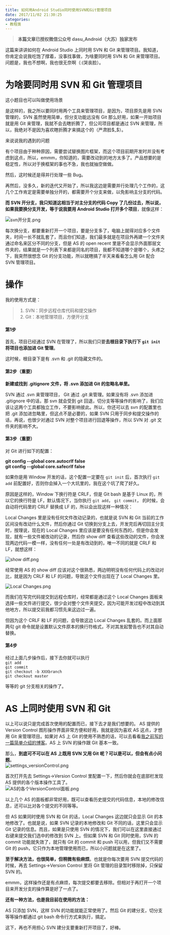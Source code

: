 ```yaml
---
title: 如何用Android Studio同时使用SVN和Git管理项目
date: 2017/11/02 21:30:25
categories:
- 教程类
---
```


> **本篇文章已授权微信公众号 dasu_Android（大苏）独家发布**  

这篇来讲讲如何在 Android Studio 上同时用 SVN 和 Git 来管理项目。我知道，你肯定会说我吃饱了撑着，没事找事做，为啥要同时用 SVN 和 Git 来管理项目。问题是，我也不想啊，我也很无奈啊（:(哭丧脸）。  

# 为啥要同时用 SVN 和 Git 管理项目  
这小题目也可以叫做使用场景  

是这样的，我之所以要同时用两个工具来管理项目，是因为，项目原先是用 SVN 管理的，SVN 虽然使用简单，但分支功能远没有 Git 那么好用，如果一开始项目就是用 Git 来管理，我就不会去瞎折腾了，但公司项目都是通过 SVN 来管理，所以，我绝对不是因为喜欢瞎折腾才来搞这个的（严肃脸$_$）。  

来说说我的遇到的问题  

有个项目由于种种原因，需要尝试替换图片框架，而这个项目前期开发时并没有考虑到这点，所以，emmm，你知道的，需要改动到的地方太多了。产品想要的是稳定性，所以对于换框架的事也不急，我也就抽空做做。  

然后，这时候还是得并行处理一些 Bug。  

再然后，没多久，新的迭代又开始了，所以我这边是需要并行处理几个工作的，这几个工作肯定是需要单独分开的，都需要开个分支来做，以免影响主分支的代码。  

**而 SVN 开分支，我只知道这相当于对主分支的代码 Copy 了几份过去，所以说，如果我要换分支开发，等于说我要用 Android Studio 打开多个项目**，就像这样：  

![svn开分支.png](http://upload-images.jianshu.io/upload_images/1924341-c4c3e1bc22a67644.png?imageMogr2/auto-orient/strip%7CimageView2/2/w/1240)

每次换分支，都要重新打开一个项目，要是分支多了，电脑上就得对应多个文件夹，时间一长不就乱套了，而且你们知道，我们最多就是在项目外再建一个文件夹通过命名来区分不同的分支，但是 AS 的 open recent 里是不会显示外面那层文件夹的，结果就是一个列表下来都是同名的项目，我都不知道哪个是哪个，头疼之下，我突然很想念 Git 的分支功能，所以就瞎搞了半天来看看怎么用 Git 配合 SVN 管理项目。  

# 操作  
我的使用方式是：  
>1. SVN：同步远程仓库代码和提交操作  
>2. Git：本地管理项目，方便开分支  

#### 第1步  
首先，项目已经通过 SVN 在管理了，所以我们只要**去根目录下执行下 `git init` 将项目也添加进 Git 管理**。  

这时候，根目录下是有 .svn 和 .git 的隐藏文件的。  

#### 第2步（重要）  
**新建或找到 .gitignore 文件，将 .svn 添加进 Git 的忽略名单里。**  

SVN 通过 .svn 来管理项目， Git 通过 .git 来管理。如果没有将 .svn 添加进 .gitignore 中的话，那 svn 就会受到 git 回退，切分支等等操作的影响了，我们应该让这两个工具都独立工作，不要影响彼此。所以，你还可以去 svn 的配置里也把 .git 添加进忽略里，但这点不是必要的，如果 SVN 只用于同步和提交操作的话，再说，也很少对通过 SVN 对整个项目进行回退等操作，所以 SVN 对 .git 文件夹的影响不大。  

#### 第3步（重要）  
对 Git 进行如下的配置：  

**git config --global core.autocrlf false**  
**git config --global core.safecrlf false**  

如果你是用 Window 开发的话，这个配置一定要在 `git init` 后，首次执行 `git add` 前配置好，否则你会掉入一个大坑里的，我在这个坑了爬了好久。  

原因是这样的，Window 下换行符是 CRLF，但是 Git bash 是基于 Linux 的，所以它的换行符是 LF，默认情况下，当你执行 `git add`， `git commit`， 的时候，会自动将代码里的 CRLF 替换成 LF 的，所以会出现这样一种情况：  

Local Changes 里是没有任何文件改动记录的，也就是说 SVN 和 Git 当前的工作区间没有改动什么文件，然后你通过 Git 切换到分支上去，开发完后再切回主分支时，按理说，现在的 Local Changes 里应该是要没有任何东西的，但是你会发现，就有一些文件被改动的记录，然后你 show diff 查看这些改动的文件，你会发现两边代码一模一样，没有任何一处是有改动到的，唯一不同的就是 CRLF 和 LF，就想这样：  

![show diff.png](http://upload-images.jianshu.io/upload_images/1924341-99e3029897b4cb79.png?imageMogr2/auto-orient/strip%7CimageView2/2/w/1240)

经常使用 AS 的 show diff 应该对这个很熟悉，两边明明没有任何代码上的改动对比，就是因为 CRLF 和 LF 的问题，导致这个文件出现在了 Local Changes 里。  

![Local Changes.png](http://upload-images.jianshu.io/upload_images/1924341-58762b0755ae63f6.png?imageMogr2/auto-orient/strip%7CimageView2/2/w/1240)

而我们在写完代码提交到远程仓库时，经常都是通过这个 Local Changes 面板来选择一些文件进行提交，很少会对整个文件夹提交，因为可能开发过程中改动到其他地方，所以提交前我都习惯先来这边过一遍。  

但因为这个 CRLF 和 LF 的问题，会导致这边 Local Changes 乱套的。而上面那两句 git 命令就是设置默认文件原本的换行符格式，不对其发起警告也不对其自动替换。  

#### 第4步  
经过上面几步操作后，接下去你就可以执行  
`git add`  
`git commit`  
`git checkout -b XXXbranch`  
`git checkout master`  

等等的 git 分支相关的操作了。  

# AS 上同时使用 SVN 和 Git  
以上可以说只是完成首次使用的配置而已，接下去才是我们想要的。 AS 提供的 Version Control 图形操作界面非常方便和好用，我就是因为喜欢 AS 这点，才想用 Git 来管理项目。如果对 AS 上 Git 的使用不熟悉的话，可以去看看[我之前写的一篇简单介绍的博客](http://www.cnblogs.com/dasusu/p/5372840.html)。AS 上 SVN 的操作跟 Git 基本一致。  

那么，**到底可不可以在 AS 上既用 SVN 又用 Git 呢？可以是可以，但会有点小问题**。  
![settings_versionControl.png](http://upload-images.jianshu.io/upload_images/1924341-b5506a9ec973d81f.png?imageMogr2/auto-orient/strip%7CimageView2/2/w/1240)

首次打开先去 Settings->Version Control 里配置一下，然后你就会在底部栏发现 AS 提供的各个版本操作工具了。  
![AS的各个VersionControl面板.png](http://upload-images.jianshu.io/upload_images/1924341-e202bb233a852f7f.png?imageMogr2/auto-orient/strip%7CimageView2/2/w/1240)

以上几个 AS 的面板都非常好用，既可以查看历史提交的代码信息，本地的修改信息，还可以比对各个提交的不同等等。  

但 AS 如果同时使用 SVN 和 Git 的话，Local Changes 这边就只会显示 Git 的本地修改了。也就是说，如果 SVN 记录的本地修改和 Git 不同的话，这里只会显示 Git 记录的信息。而且，如果是只使用 SVN 的情况下，我们可以在这里直接通过右键来提交我们选中的修改到 SVN 上。但如果 SVN 和 Git 同时使用，SVN 的 commit 功能就失效了，就只有 Git 的 commit 和 push 可以用，但我们又不需要 Git 的 push，它只作为本地管理使用而已，所以小问题就是在这里了。  

**至于解决方法，也很简单，但稍微有些麻烦**。也就是你每次要用 SVN 提交代码的时候，再去 Settings->Version Control 里将 Git 管理的目录暂时移除掉，只保留 SVN 的。  

emmm，这样操作还是有点麻烦，每次提交都要去移除。但相对于再打开一个项目来开发分支的操作算是好了一点了。  

**还有一种方法，也是我目前在使用的方法：**  

AS 只添加 SVN，这样 SVN 的功能就能正常使用了。然后 Git 的建分支，切分支等等操作都通过 git bash 命令行方式来执行，搞定。  

这下，再也不用担心 SVN 建分支要重新打开项目了，好棒。  
